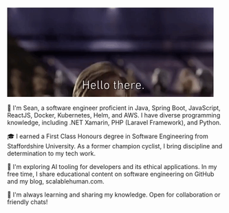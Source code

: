 ![plot](./obi-gif.gif)

👋 I'm Sean, a software engineer proficient in Java, Spring Boot, JavaScript, ReactJS, Docker, Kubernetes, Helm, and AWS. I have diverse programming knowledge, including .NET Xamarin, PHP (Laravel Framework), and Python.

🎓 I earned a First Class Honours degree in Software Engineering from Staffordshire University. As a former champion cyclist, I bring discipline and determination to my tech work.

🌱 I'm exploring AI tooling for developers and its ethical applications. In my free time, I share educational content on software engineering on GitHub and my blog, scalablehuman.com.

🚀 I'm always learning and sharing my knowledge. Open for collaboration or friendly chats!
